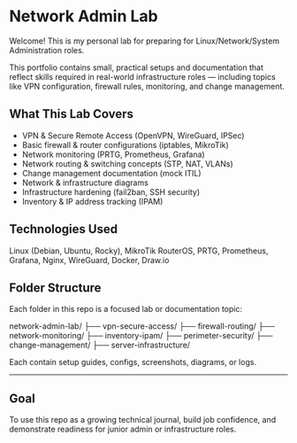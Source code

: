 # Network Admin Lab

Welcome! This is my personal lab for preparing for Linux/Network/System Administration roles.

This portfolio contains small, practical setups and documentation that reflect skills required in real-world infrastructure roles — including topics like VPN configuration, firewall rules, monitoring, and change management.

## What This Lab Covers

- VPN & Secure Remote Access (OpenVPN, WireGuard, IPSec)
-  Basic firewall & router configurations (iptables, MikroTik)
-  Network monitoring (PRTG, Prometheus, Grafana)
-  Network routing & switching concepts (STP, NAT, VLANs)
-  Change management documentation (mock ITIL)
-  Network & infrastructure diagrams
-  Infrastructure hardening (fail2ban, SSH security)
-  Inventory & IP address tracking (IPAM)

## Technologies Used

Linux (Debian, Ubuntu, Rocky), MikroTik RouterOS, PRTG, Prometheus, Grafana, Nginx, WireGuard, Docker, Draw.io

## Folder Structure

Each folder in this repo is a focused lab or documentation topic:

network-admin-lab/
├── vpn-secure-access/
├── firewall-routing/
├── network-monitoring/
├── inventory-ipam/
├── perimeter-security/
├── change-management/
├── server-infrastructure/


Each contain setup guides, configs, screenshots, diagrams, or logs.

---

## Goal

To use this repo as a growing technical journal, build job confidence, and demonstrate readiness for junior admin or infrastructure roles.

